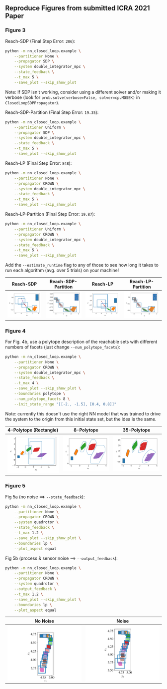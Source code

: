 ## Reproduce Figures from submitted ICRA 2021 Paper

### Figure 3

Reach-SDP (Final Step Error: `206`):
```bash
python -m nn_closed_loop.example \
	--partitioner None \
	--propagator SDP \
	--system double_integrator_mpc \
	--state_feedback \
	--t_max 5 \
	--save_plot --skip_show_plot
```
Note: If SDP isn't working, consider using a different solver and/or making it verbose (look for `prob.solve(verbose=False, solver=cp.MOSEK)` in `ClosedLoopSDPPropagator`).

Reach-SDP-Partition (Final Step Error: `19.35`):
```bash
python -m nn_closed_loop.example \
	--partitioner Uniform \
	--propagator SDP \
	--system double_integrator_mpc \
	--state_feedback \
	--t_max 5 \
	--save_plot --skip_show_plot
```

Reach-LP (Final Step Error: `848`):
```bash
python -m nn_closed_loop.example \
	--partitioner None \
	--propagator CROWN \
	--system double_integrator_mpc \
	--state_feedback \
	--t_max 5 \
	--save_plot --skip_show_plot
```

Reach-LP-Partition (Final Step Error: `19.87`):
```bash
python -m nn_closed_loop.example \
	--partitioner Uniform \
	--propagator CROWN \
	--system double_integrator_mpc \
	--state_feedback \
	--t_max 5 \
	--save_plot --skip_show_plot
```

Add the `--estimate_runtime` flag to any of those to see how long it takes to run each algorithm (avg. over 5 trials) on your machine!

Reach-SDP | Reach-SDP-Partition | Reach-LP | Reach-LP-Partition
------------ | ------------- | ------------- | -------------
![Reach-SDP](docs/_static/icra21/fig_3/double_integrator_mpc_None_SDP.png) | ![Reach-SDP-Partition](docs/_static/icra21/fig_3/double_integrator_mpc_Uniform_SDP.png) | ![Reach-LP](docs/_static/icra21/fig_3/double_integrator_mpc_None_CROWN.png) | ![Reach-LP-Partition](docs/_static/icra21/fig_3/double_integrator_mpc_Uniform_CROWN.png)

### Figure 4

For Fig. 4b, use a polytope description of the reachable sets with different numbers of facets (just change `--num_polytope_facets`):
```bash
python -m nn_closed_loop.example \
	--partitioner None \
	--propagator CROWN \
	--system double_integrator_mpc \
	--state_feedback \
	--t_max 4 \
	--save_plot --skip_show_plot \
	--boundaries polytope \
	--num_polytope_facets 8 \
	--init_state_range "[[-2., -1.5], [0.4, 0.8]]"
```

Note: currently this doesn't use the right NN model that was trained to drive the system to the origin from this initial state set, but the idea is the same.

4-Polytope (Rectangle) | 8-Polytope | 35-Polytope
------------ | ------------- | -------------
![4-Polytope](docs/_static/icra21/fig_4/double_integrator_mpc_None_CROWN_tmax_4.0_polytope_4.png) | ![8-Polytope](docs/_static/icra21/fig_4/double_integrator_mpc_None_CROWN_tmax_4.0_polytope_8.png) | ![35-Polytope](docs/_static/icra21/fig_4/double_integrator_mpc_None_CROWN_tmax_4.0_polytope_35.png)

### Figure 5

Fig 5a (no noise ==> `--state_feedback`):
```bash
python -m nn_closed_loop.example \
	--partitioner None \
	--propagator CROWN \
	--system quadrotor \
	--state_feedback \
	--t_max 1.2 \
	--save_plot --skip_show_plot \
	--boundaries lp \
	--plot_aspect equal
```

Fig 5b (process & sensor noise ==> `--output_feedback`):
```bash
python -m nn_closed_loop.example \
	--partitioner None \
	--propagator CROWN \
	--system quadrotor \
	--output_feedback \
	--t_max 1.2 \
	--save_plot --skip_show_plot \
	--boundaries lp \
	--plot_aspect equal
```

No Noise | Noise
------------ | -------------
![No Noise](docs/_static/icra21/fig_5/quadrotor_None_CROWN_tmax_1.2_lp_8_state_feedback.png) | ![Noise](docs/_static/icra21/fig_5/quadrotor_None_CROWN_tmax_1.2_lp_8_output_feedback.png)

